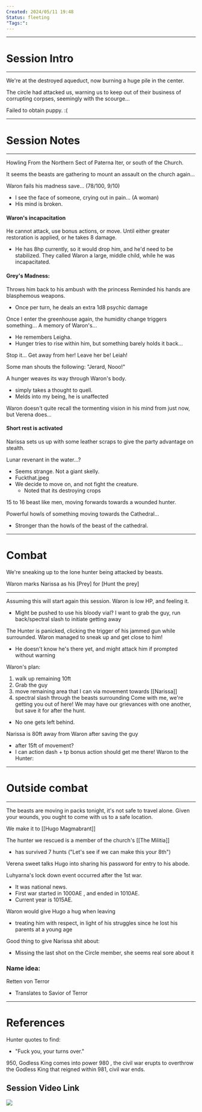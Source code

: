 ```yaml
---
Created: 2024/05/11 19:48
Status: fleeting
"Tags:":
---
```


---
# Session Intro
---
We're at the destroyed aqueduct, now burning a huge pile in the center.

The circle had attacked us, warning us to keep out of their business of corrupting corpses, seemingly with the scourge...

Failed to obtain puppy. :(

---
# Session Notes
---

Howling From the Northern Sect of Paterna Iter, or south of the Church.

It seems the beasts are gathering to mount an assault on the church again...

Waron fails his madness save... (78/100, 9/10)
- I see the face of someone, crying out in pain... (A woman)
- His mind is broken.
#### Waron's incapacitation
He cannot attack, use bonus actions, or move.
Until either greater restoration is applied, or he takes 8 damage.
- He has 8hp currently, so it would drop him, and he'd need to be stabilized.
They called Waron a large, middle child, while he was incapacitated.

#### Grey's Madness:
Throws him back to his ambush with the princess
Reminded his hands are blasphemous weapons.
- Once per turn, he deals an extra 1d8 psychic damage 

Once I enter the greenhouse again, the humidity change triggers something...
A memory of Waron's...
- He remembers Leigha.
- Hunger tries to rise within him, but something barely holds it back...

Stop it... Get away from her!
Leave her be!
Leiah!

Some man shouts the following:
"Jerard, Nooo!"

A hunger weaves its way through Waron's body.
- simply takes a thought to quell.
- Melds into my being, he is unaffected

Waron doesn't quite recall the tormenting vision in his mind from just now, but Verena does...
#### Short rest is activated
Narissa sets us up with some leather scraps to give the party advantage on stealth.

Lunar revenant in the water...?
- Seems strange. Not a giant skelly.
- Fuckthat.jpeg
- We decide to move on, and not fight the creature.
	- Noted that its destroying crops

15 to 16 beast like men, moving forwards towards a wounded hunter.

Powerful howls of something moving towards the Cathedral...
- Stronger than the howls of the beast of the cathedral.
---
# Combat
We're sneaking up to the lone hunter being attacked by beasts.

Waron marks Narissa as his [Prey] for [Hunt the prey]

---
Assuming this will start again this session.
Waron is low HP, and feeling it.
- Might be pushed to use his bloody vial?
I want to grab the guy, run back/spectral slash to initiate getting away

The Hunter is panicked, clicking the trigger of his jammed gun while surrounded.
Waron managed to sneak up and get close to him!
- He doesn't know he's there yet, and might attack him if prompted without warning

Waron's plan:
1. walk up remaining 10ft
2. Grab the guy
3. move remaining area that I can via movement towards [[Narissa]]
4. spectral slash through the beasts surrounding 
Come with me, we're getting you out of here!
We may have our grievances with one another, but save it for after the hunt. 
- No one gets left behind.


Narissa is 80ft away from Waron after saving the guy
- after 15ft of movement?
- I can action dash + tp bonus action should get me there!
Waron to the Hunter:

---
# Outside combat
---
The beasts are moving in packs tonight, it's not safe to travel alone.
Given your wounds, you ought to come with us to a safe location.

We make it to [[Hugo Magmabrant]]

The hunter we rescued is a member of the church's [[The Militia]]
- has survived 7 hunts ("Let's see if we can make this your 8th")

Verena sweet talks Hugo into sharing his password for entry to his abode.

Luhyarna's lock down event occurred after the 1st war.
- It was national news.
- First war started in 1000AE , and ended in 1010AE. 
- Current year is 1015AE.


Waron would give Hugo a hug when leaving
- treating him with respect, in light of his struggles since he lost his parents at a young age

Good thing to give Narissa shit about:
- Missing the last shot on the Circle member, she seems real sore about it
### Name idea:
Retten von Terror
- Translates to Savior of Terror

---
# References

Hunter quotes to find:
- "Fuck you, your turns over."
 
950, Godless King comes into power
980 , the civil war erupts to overthrow the Godless King that reigned within
981, civil war ends.

## Session Video Link
![](https://youtu.be/07dIMelkvvI)